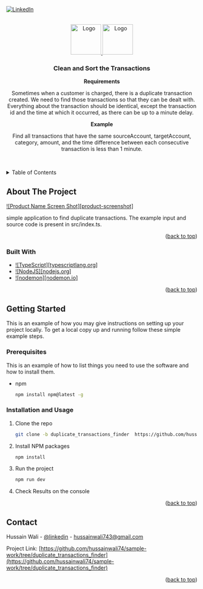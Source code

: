 <!-- Improved compatibility of back to top link: See: https://github.com/othneildrew/Best-README-Template/pull/73 -->
<a name="readme-top"></a>
<!--
*** Thanks for checking out the Best-README-Template. If you have a suggestion
*** that would make this better, please fork the repo and create a pull request
*** or simply open an issue with the tag "enhancement".
*** Don't forget to give the project a star!
*** Thanks again! Now go create something AMAZING! :D
-->



<!-- PROJECT SHIELDS -->
<!--
*** I'm using markdown "reference style" links for readability.
*** Reference links are enclosed in brackets [ ] instead of parentheses ( ).
*** See the bottom of this document for the declaration of the reference variables
*** for contributors-url, forks-url, etc. This is an optional, concise syntax you may use.
*** https://www.markdownguide.org/basic-syntax/#reference-style-links
-->

[![LinkedIn][linkedin-shield]][linkedin-url]



<!-- PROJECT LOGO -->
<br />
<div align="center">
  <a href="https://github.com/hussainwali74/sample-work/tree/duplicate_transactions_finder">
    <img src="https://nodejs.org/static/images/logo.svg" alt="Logo" width="80" height="80">
    <img src="https://res.cloudinary.com/practicaldev/image/fetch/s--LkL103Qa--/c_imagga_scale,f_auto,fl_progressive,h_900,q_auto,w_1600/https://d2eip9sf3oo6c2.cloudfront.net/tags/images/000/000/377/landscape/typescriptlang.png" alt="Logo" width="80" height="80">
  </a>

<h3 align="center">Clean and Sort the Transactions </h3>

  <p align="center">
    <strong> Requirements </strong>
    <p>
        Sometimes when a customer is charged, there is a duplicate transaction created.
        We need to find those transactions so that they can be dealt with.
        Everything about the transaction should be identical, except the transaction id and the time at
        which it occurred, as there can be up to a minute delay.
    </p>
    <strong> Example </strong>
    <p>
        Find all transactions that have the same sourceAccount, targetAccount, category, amount,
        and the time difference between each consecutive transaction is less than 1 minute.
    </p>
    <br />
  </p>
</div>



<!-- TABLE OF CONTENTS -->
<details>
  <summary>Table of Contents</summary>
  <ol>
    <li>
      <a href="#about-the-project">About The Project</a>
      <ul>
        <li><a href="#built-with">Built With</a></li>
      </ul>
    </li>
    <li>
      <a href="#getting-started">Getting Started</a>
      <ul>
        <li><a href="#prerequisites">Prerequisites</a></li>
        <li><a href="#installation">Installation and Usage</a></li>
      </ul>
    </li>
    <li><a href="#contact">Contact</a></li>
  </ol>
</details>



<!-- ABOUT THE PROJECT -->
## About The Project

[![Product Name Screen Shot][product-screenshot]](https://example.com)

simple application to find duplicate transactions. The example input and source code is present in src/index.ts.



<p align="right">(<a href="#readme-top">back to top</a>)</p>



### Built With

* [![TypeScript][typescriptlang.org]][TypeScript-url]
* [![NodeJS][nodejs.org]][NodeJS-url]
* [![nodemon][nodemon.io]][nodemon-url]

<p align="right">(<a href="#readme-top">back to top</a>)</p>


<!-- GETTING STARTED -->
## Getting Started

This is an example of how you may give instructions on setting up your project locally.
To get a local copy up and running follow these simple example steps.

### Prerequisites

This is an example of how to list things you need to use the software and how to install them.
* npm
  ```sh
  npm install npm@latest -g
  ```

### Installation and Usage

1. Clone the repo
   ```sh
   git clone -b duplicate_transactions_finder  https://github.com/hussainwali74/sample-work.git
   ```
2. Install NPM packages
   ```sh
   npm install
   ```
3. Run the project 
    ```sh
    npm run dev
    ```
3. Check Results on the console

<p align="right">(<a href="#readme-top">back to top</a>)</p>



<!-- CONTACT -->
## Contact

Hussain Wali - [@linkedin](https://www.linkedin.com/in/hussain-wali-780294b6) - hussainwali743@gmail.com

Project Link: [https://github.com/hussainwali74/sample-work/tree/duplicate_transactions_finder](https://github.com/hussainwali74/sample-work/tree/duplicate_transactions_finder)


<p align="right">(<a href="#readme-top">back to top</a>)</p>



<!-- MARKDOWN LINKS & IMAGES -->
<!-- https://www.markdownguide.org/basic-syntax/#reference-style-links -->

[contributors-shield]: https://img.shields.io/github/contributors/github_username/repo_name.svg?style=for-the-badge
[contributors-url]: https://github.com/hussainwali74/sample-work/tree/duplicate_transactions_finder/graphs/contributors

[forks-shield]: https://img.shields.io/github/forks/github_username/repo_name.svg?style=for-the-badge
[forks-url]: https://github.com/hussainwali74/sample-work/tree/duplicate_transactions_finder/network/members

[stars-shield]: https://img.shields.io/github/stars/github_username/repo_name.svg?style=for-the-badge
[stars-url]: https://github.com/hussainwali74/sample-work/tree/duplicate_transactions_finder/stargazers

[issues-shield]: https://img.shields.io/github/issues/github_username/repo_name.svg?style=for-the-badge
[issues-url]: https://github.com/hussainwali74/sample-work/tree/duplicate_transactions_finder/issues

[license-shield]: https://img.shields.io/github/license/github_username/repo_name.svg?style=for-the-badge
[license-url]: https://github.com/hussainwali74/sample-work/tree/duplicate_transactions_finder/blob/master/LICENSE.txt

[linkedin-shield]: https://img.shields.io/badge/-LinkedIn-black.svg?style=for-the-badge&logo=linkedin&colorB=555
[linkedin-url]: https://www.linkedin.com/in/hussain-wali-780294b6/
[NodeJs-url]: https://nodejs.org/en/
[nodemon-url]: https://nodemon.io/
[TypeScript-url]: https://www.typescriptlang.org/
